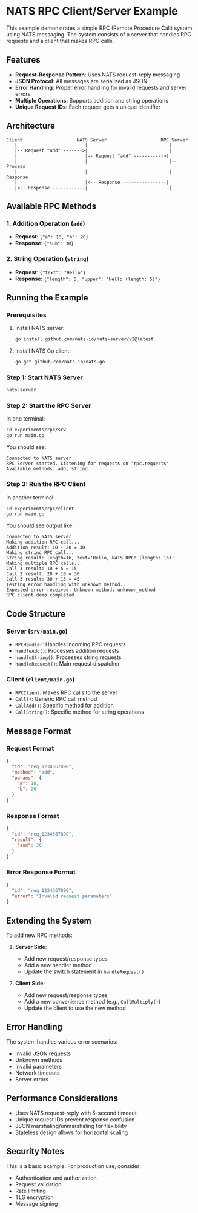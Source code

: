 # NATS RPC Client/Server Example

This example demonstrates a simple RPC (Remote Procedure Call) system using NATS messaging. The system consists of a server that handles RPC requests and a client that makes RPC calls.

## Features

- **Request-Response Pattern**: Uses NATS request-reply messaging
- **JSON Protocol**: All messages are serialized as JSON
- **Error Handling**: Proper error handling for invalid requests and server errors
- **Multiple Operations**: Supports addition and string operations
- **Unique Request IDs**: Each request gets a unique identifier

## Architecture

```
Client                    NATS Server                    RPC Server
   |                         |                              |
   |-- Request "add" ------->|                              |
   |                         |-- Request "add" ----------->|
   |                         |                              |-- Process
   |                         |                              |-- Response
   |                         |<-- Response ----------------|
   |<-- Response ------------|                              |
```

## Available RPC Methods

### 1. Addition Operation (`add`)
- **Request**: `{"a": 10, "b": 20}`
- **Response**: `{"sum": 30}`

### 2. String Operation (`string`)
- **Request**: `{"text": "Hello"}`
- **Response**: `{"length": 5, "upper": "Hello (length: 5)"}`

## Running the Example

### Prerequisites

1. Install NATS server:
   ```bash
   go install github.com/nats-io/nats-server/v2@latest
   ```

2. Install NATS Go client:
   ```bash
   go get github.com/nats-io/nats.go
   ```

### Step 1: Start NATS Server

```bash
nats-server
```

### Step 2: Start the RPC Server

In one terminal:
```bash
cd experiments/rpc/srv
go run main.go
```

You should see:
```
Connected to NATS server
RPC Server started. Listening for requests on 'rpc.requests'
Available methods: add, string
```

### Step 3: Run the RPC Client

In another terminal:
```bash
cd experiments/rpc/client
go run main.go
```

You should see output like:
```
Connected to NATS server
Making addition RPC call...
Addition result: 10 + 20 = 30
Making string RPC call...
String result: length=16, text='Hello, NATS RPC! (length: 16)'
Making multiple RPC calls...
Call 1 result: 10 + 5 = 15
Call 2 result: 20 + 10 = 30
Call 3 result: 30 + 15 = 45
Testing error handling with unknown method...
Expected error received: Unknown method: unknown_method
RPC client demo completed
```

## Code Structure

### Server (`srv/main.go`)
- `RPCHandler`: Handles incoming RPC requests
- `handleAdd()`: Processes addition requests
- `handleString()`: Processes string requests
- `handleRequest()`: Main request dispatcher

### Client (`client/main.go`)
- `RPCClient`: Makes RPC calls to the server
- `Call()`: Generic RPC call method
- `CallAdd()`: Specific method for addition
- `CallString()`: Specific method for string operations

## Message Format

### Request Format
```json
{
  "id": "req_1234567890",
  "method": "add",
  "params": {
    "a": 10,
    "b": 20
  }
}
```

### Response Format
```json
{
  "id": "req_1234567890",
  "result": {
    "sum": 30
  }
}
```

### Error Response Format
```json
{
  "id": "req_1234567890",
  "error": "Invalid request parameters"
}
```

## Extending the System

To add new RPC methods:

1. **Server Side**:
   - Add new request/response types
   - Add a new handler method
   - Update the switch statement in `handleRequest()`

2. **Client Side**:
   - Add new request/response types
   - Add a new convenience method (e.g., `CallMultiply()`)
   - Update the client to use the new method

## Error Handling

The system handles various error scenarios:
- Invalid JSON requests
- Unknown methods
- Invalid parameters
- Network timeouts
- Server errors

## Performance Considerations

- Uses NATS request-reply with 5-second timeout
- Unique request IDs prevent response confusion
- JSON marshaling/unmarshaling for flexibility
- Stateless design allows for horizontal scaling

## Security Notes

This is a basic example. For production use, consider:
- Authentication and authorization
- Request validation
- Rate limiting
- TLS encryption
- Message signing 